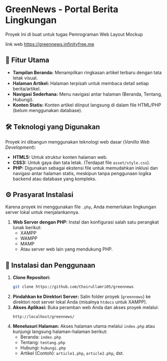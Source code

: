 # GreenNews - Portal Berita Lingkungan

Proyek Ini di buat untuk tugas Pemrograman Web Layout Mockup

link web https://greennews.infinityfree.me
## 🌟 Fitur Utama

* **Tampilan Beranda:** Menampilkan ringkasan artikel terbaru dengan tata letak visual.
* **Halaman Artikel:** Halaman terpisah untuk membaca detail setiap berita/artikel.
* **Navigasi Sederhana:** Menu navigasi antar halaman (Beranda, Tentang, Hubungi).
* **Konten Statis:** Konten artikel diinput langsung di dalam file HTML/PHP (belum menggunakan database).

## 🛠 Teknologi yang Digunakan

Proyek ini dibangun menggunakan teknologi web dasar (*Vanilla Web Development*):

* **HTML5:** Untuk struktur konten halaman web.
* **CSS3:** Untuk gaya dan tata letak. (Terdapat file `asset/style.css`).
* **PHP:** Digunakan sebagai ekstensi file untuk memudahkan inklusi dan navigasi antar halaman statis, meskipun tanpa penggunaan logika backend atau database yang kompleks.

## ⚙️ Prasyarat Instalasi

Karena proyek ini menggunakan file `.php`, Anda memerlukan lingkungan server lokal untuk menjalankannya.

1.  **Web Server dengan PHP:** Instal dan konfigurasi salah satu perangkat lunak berikut:
    * XAMPP
    * WAMPP
    * MAMP
    * Atau server web lain yang mendukung PHP.

## 🚀 Instalasi dan Penggunaan

1.  **Clone Repositori:**
    ```bash
    git clone https://github.com/Choirullamri05/greennews
    ```
2.  **Pindahkan ke Direktori Server:**
    Salin folder proyek (`greennews`) ke direktori root server lokal Anda (misalnya `htdocs` untuk XAMPP).
3.  **Akses Aplikasi:**
    Buka peramban web Anda dan akses proyek melalui:
    ```
    http://localhost/greennews/
    ```
4.  **Menelusuri Halaman:**
    Akses halaman utama melalui `index.php` atau kunjungi langsung halaman-halaman berikut:
    * Beranda: `index.php`
    * Tentang: `tentang.php`
    * Hubungi: `hubungi.php`
    * Artikel (Contoh): `article1.php`, `article2.php`, dst.
